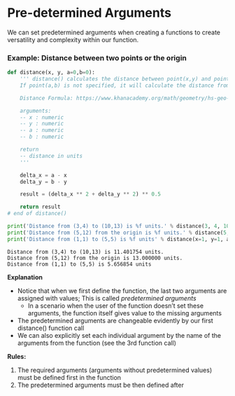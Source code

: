 # Pre-determined Arguments

We can set predetermined arguments when creating a functions to create versatility and complexity within our function.

### Example: Distance between two points or the origin <a href="#example-distance-between-two-points-or-the-origin" id="example-distance-between-two-points-or-the-origin"></a>

```python
def distance(x, y, a=0,b=0):
    ''' distance() calculates the distance between point(x,y) and point(a,b).
    If point(a,b) is not specified, it will calculate the distance from the origin to point(x,y)

    Distance Formula: https://www.khanacademy.org/math/geometry/hs-geo-analytic-geometry/hs-geo-distance-and-midpoints/v/distance-formula

    arguments:
    -- x : numeric
    -- y : numeric
    -- a : numeric
    -- b : numeric

    return
    -- distance in units
    '''

    delta_x = a - x
    delta_y = b - y

    result = (delta_x ** 2 + delta_y ** 2) ** 0.5

    return result
# end of distance()

print('Distance from (3,4) to (10,13) is %f units.' % distance(3, 4, 10, 13))
print('Distance from (5,12) from the origin is %f units.' % distance(5,12))
print('Distance from (1,1) to (5,5) is %f units' % distance(x=1, y=1, a=5, b=5))
```

```
Distance from (3,4) to (10,13) is 11.401754 units.
Distance from (5,12) from the origin is 13.000000 units.
Distance from (1,1) to (5,5) is 5.656854 units
```

**Explanation**

* Notice that when we first define the function, the last two arguments are assigned with values; This is called _predetermined arguments_
  * In a scenario when the user of the function doesn’t set these arguments, the function itself gives value to the missing arguments
* The predetermined arguments are changeable evidently by our first distance() function call
* We can also explicitly set each individual argument by the name of the arguments from the function (see the 3rd function call)

**Rules:**

1. The required arguments (arguments without predetermined values) must be defined first in the function
2. The predetermined arguments must be then defined after
